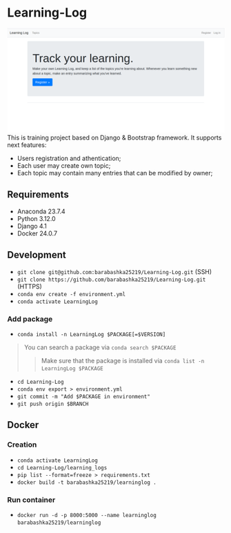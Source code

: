 # Learning-Log
![My_image](images/index.png)
This is training project based on Django & Bootstrap framework.
It supports next features:
- Users registration and athentication;
- Each user may create own topic;
- Each topic may contain many entries that can be modified by owner;
## Requirements
- Anaconda 23.7.4
- Python 3.12.0
- Django 4.1
- Docker 24.0.7
## Development 
- `git clone git@github.com:barabashka25219/Learning-Log.git` (SSH)
- `git clone https://github.com/barabashka25219/Learning-Log.git` (HTTPS)
- `conda env create -f environment.yml`
- `conda activate LearningLog`
### Add package 
- `conda install -n LearningLog $PACKAGE[=$VERSION]`
> You can search a package via `conda search $PACKAGE`
>> Make sure that the package is installed via `conda list -n LearningLog $PACKAGE`
- `cd Learning-Log`
- `conda env export > environment.yml`
- `git commit -m "Add $PACKAGE in environment"`
- `git push origin $BRANCH`
## Docker
### Creation
- `conda activate LearningLog`
- `cd Learning-Log/learning_logs`
- `pip list --format=freeze > requirements.txt`
- `docker build -t barabashka25219/learninglog .`
### Run container
- `docker run -d -p 8000:5000 --name learninglog barabashka25219/learninglog`
